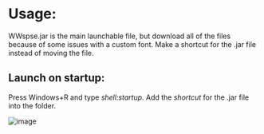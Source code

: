 # **Usage:**
WWspse.jar is the main launchable file,
but download all of the files because of some issues with a custom font.
Make a shortcut for the .jar file instead of moving the file.

## **Launch on startup:**
Press Windows+R and type *shell:startup*.
Add the *shortcut* for the .jar file into the folder. 

![image](https://github.com/user-attachments/assets/10b0e453-26c2-4891-bbd8-fbf4a3a66055)
